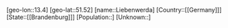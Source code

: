 ﻿---
location: [51.52,13.4]
type: City
tags:
- geo/City


SpocWebEntityId: 31995
isDeleted: false
confidential: public

---
[geo-lon::13.4]
[geo-lat::51.52]
[name::Liebenwerda]
[Country::[[Germany]]]
[State::[[Brandenburg]]]
[Population::]
[Unknown::]

